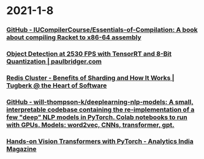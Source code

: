 
# 2021-1-8

### [GitHub - IUCompilerCourse/Essentials-of-Compilation: A book about compiling Racket to x86-64 assembly](https://github.com/IUCompilerCourse/Essentials-of-Compilation)

### [Object Detection at 2530 FPS with TensorRT and 8-Bit Quantization | paulbridger.com](https://paulbridger.com/posts/tensorrt-object-detection-quantized/)

### [Redis Cluster - Benefits of Sharding and How It Works | Tugberk @ the Heart of Software](https://www.tugberkugurlu.com/archive/redis-cluster-benefits-of-sharding-and-how-it-works)

### [GitHub - will-thompson-k/deeplearning-nlp-models: A small, interpretable codebase containing the re-implementation of a few "deep" NLP models in PyTorch. Colab notebooks to run with GPUs. Models: word2vec, CNNs, transformer, gpt.](https://github.com/will-thompson-k/deeplearning-nlp-models)

### [Hands-on Vision Transformers with PyTorch - Analytics India Magazine](https://analyticsindiamag.com/hands-on-vision-transformers-with-pytorch/)